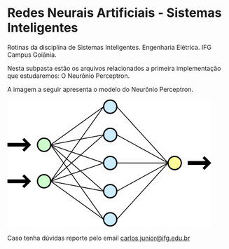 # Redes Neurais Artificiais - Sistemas Inteligentes

Rotinas da disciplina de Sistemas Inteligentes. Engenharia Elétrica. IFG Campus Goiânia.

Nesta subpasta estão os arquivos relacionados a primeira implementação que estudaremos: O Neurônio Perceptron.

A imagem a seguir apresenta o modelo do Neurônio Perceptron.

![](Perceptron.png)

Caso tenha dúvidas reporte pelo email carlos.junior@ifg.edu.br

